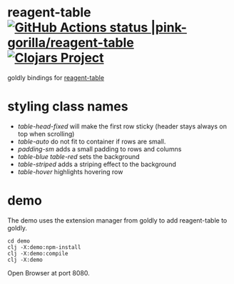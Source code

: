 # reagent-table [![GitHub Actions status |pink-gorilla/reagent-table](https://github.com/pink-gorilla/reagent-table/workflows/CI/badge.svg)](https://github.com/pink-gorilla/reagent-table/actions?workflow=CI)[![Clojars Project](https://img.shields.io/clojars/v/org.pinkgorilla/reagent-table.svg)](https://clojars.org/org.pinkgorilla/reagent-table)

goldly bindings for [reagent-table](https://github.com/Frozenlock/reagent-table)


# styling class names
- *table-head-fixed* will make the first row sticky (header stays always on top when scrolling)
- *table-auto* do not fit to container if rows are small.
- *padding-sm* adds a small padding to rows and columns
- *table-blue table-red* sets the background
- *table-striped* adds a striping effect to the background
- *table-hover* highlights hovering row 


# demo

The demo uses the extension manager from goldly to add reagent-table to goldly.

```
cd demo
clj -X:demo:npm-install
clj -X:demo:compile
clj -X:demo
```

Open Browser at port 8080.